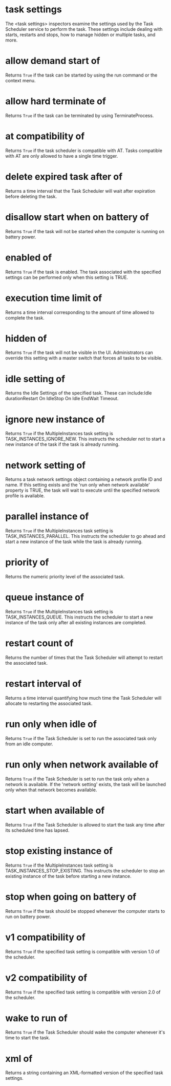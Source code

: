 # task settings

The &lt;task settings&gt; inspectors examine the settings used by the Task Scheduler service to perform the task. These settings include dealing with starts, restarts and stops, how to manage hidden or multiple tasks, and more.

# allow demand start of <task settings>

Returns `True` if the task can be started by using the run command or the context menu.

# allow hard terminate of <task settings>

Returns `True` if the task can be terminated by using TerminateProcess.

# at compatibility of <task settings>

Returns `True` if the task scheduler is compatible with AT. Tasks compatible with AT are only allowed to have a single time trigger.

# delete expired task after of <task settings>

Returns a time interval that the Task Scheduler will wait after expiration before deleting the task.

# disallow start when on battery of <task settings>

Returns `True` if the task will not be started when the computer is running on battery power.

# enabled of <task settings>

Returns `True` if  the task is enabled. The task associated with the specified settings can be performed only when this setting is TRUE.

# execution time limit of <task settings>

Returns a time interval corresponding to the amount of time allowed to complete the task.

# hidden of <task settings>

Returns `True` if the task will not be visible in the UI. Administrators can override this setting with a master switch that forces all tasks to be visible.

# idle setting of <task settings>

Returns the Idle Settings of the specified task. These can include:Idle durationRestart On IdleStop On Idle EndWait Timeout.

# ignore new instance of <task settings>

Returns `True` if the MultipleInstances task setting is TASK_INSTANCES_IGNORE_NEW. This instructs the scheduler not to start a new instance of the task if the task is already running.

# network setting of <task settings>

Returns a task network settings object containing a network profile ID and name. If this setting exists and the &#39;run only when network available&#39; property is TRUE, the task will wait to execute until the specified network profile is available.

# parallel instance of <task settings>

Returns `True` if the MultipleInstances task setting is TASK_INSTANCES_PARALLEL. This instructs the scheduler to go ahead and start a new instance of the task while the task is already running.

# priority of <task settings>

Returns the numeric priority level of the associated task.

# queue instance of <task settings>

Returns `True` if the MultipleInstances task setting is TASK_INSTANCES_QUEUE. This instructs the scheduler to start a new instance of the task only after all existing instances are completed.

# restart count of <task settings>

Returns the number of times that the Task Scheduler will attempt to restart the associated task.

# restart interval of <task settings>

Returns a time interval quantifying how much time the Task Scheduler will allocate to restarting the associated task.

# run only when idle of <task settings>

Returns `True` if the Task Scheduler is set to run the associated task only from an idle computer.

# run only when network available of <task settings>

Returns `True` if the Task Scheduler is set to run the task only when a network is available. If the &#39;network setting&#39; exists, the task will be launched only when that network becomes available.

# start when available of <task settings>

Returns `True` if the Task Scheduler is allowed to start the task any time after its scheduled time has lapsed.

# stop existing instance of <task settings>

Returns `True` if the MultipleInstances task setting is TASK_INSTANCES_STOP_EXISTING. This instructs the scheduler to stop an existing instance of the task before starting a new instance.

# stop when going on battery of <task settings>

Returns `True` if the task should be stopped whenever the computer starts to run on battery power.

# v1 compatibility of <task settings>

Returns `True` if the specified task setting is compatible with version 1.0 of the scheduler.

# v2 compatibility of <task settings>

Returns `True` if the specified task setting is compatible with version 2.0 of the scheduler.

# wake to run of <task settings>

Returns `True` if the Task Scheduler should wake the computer whenever it&#39;s time to start the task.

# xml of <task settings>

Returns a string containing an XML-formatted version of the specified task settings.
